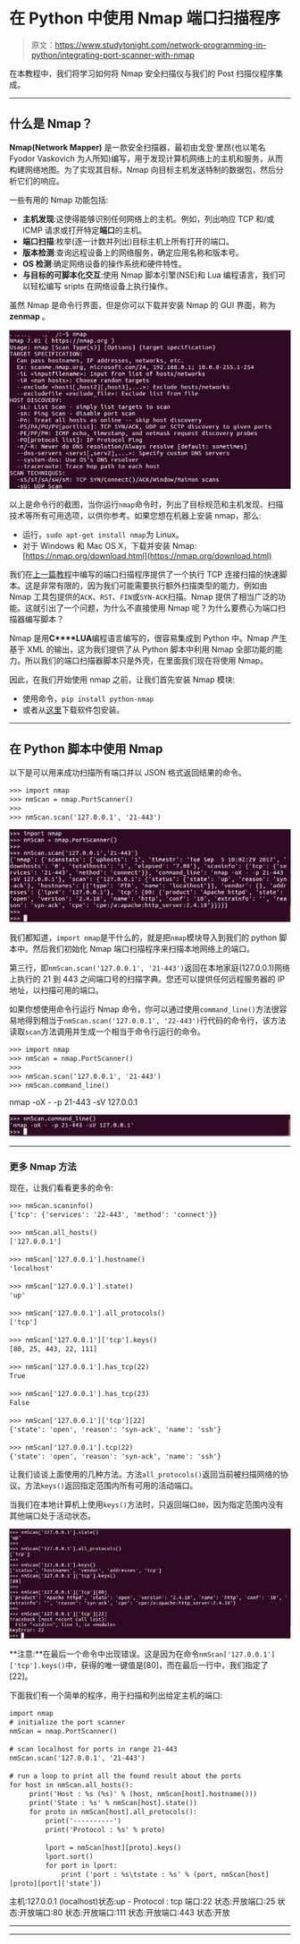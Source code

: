 # 在 Python 中使用 Nmap 端口扫描程序

> 原文：<https://www.studytonight.com/network-programming-in-python/integrating-port-scanner-with-nmap>

在本教程中，我们将学习如何将 Nmap 安全扫描仪与我们的 Post 扫描仪程序集成。

* * *

## 什么是 Nmap？

**Nmap(Network Mapper)** 是一款安全扫描器，最初由戈登·里昂(也以笔名 Fyodor Vaskovich 为人所知)编写，用于发现计算机网络上的主机和服务，从而构建网络地图。为了实现其目标，Nmap 向目标主机发送特制的数据包，然后分析它们的响应。

一些有用的 Nmap 功能包括:

*   **主机发现**:这使得能够识别任何网络上的主机。例如，列出响应 TCP 和/或 ICMP 请求或打开特定**端口**的主机。
*   **端口扫描**:枚举(逐一计数并列出)目标主机上所有打开的端口。
*   **版本检测**:查询远程设备上的网络服务，确定应用名称和版本号。
*   **OS 检测**:确定网络设备的操作系统和硬件特性。
*   **与目标的可脚本化交互**:使用 Nmap 脚本引擎(NSE)和 Lua 编程语言，我们可以轻松编写 sripts 在网络设备上执行操作。

虽然 Nmap 是命令行界面，但是你可以下载并安装 Nmap 的 GUI 界面，称为 **zenmap** 。

![Integrating Port Scanner with Nmap](img/5fa23d528505ca46616da289d38ef2f4.png)

以上是命令行的截图，当你运行`nmap`命令时，列出了目标规范和主机发现、扫描技术等所有可用选项，以供你参考。如果您想在机器上安装 nmap，那么:

*   运行，`sudo apt-get install nmap`为 Linux。
*   对于 Windows 和 Mac OS X，下载并安装 Nmap:[https://nmap.org/download.html](https://nmap.org/download.html)

我们在[上一篇教程](building-a-port-scanner)中编写的端口扫描程序提供了一个执行 TCP 连接扫描的快速脚本。这是非常有限的，因为我们可能需要执行额外扫描类型的能力，例如由 Nmap 工具包提供的`ACK`、`RST`、`FIN`或`SYN-ACK`扫描。Nmap 提供了相当广泛的功能。这就引出了一个问题，为什么不直接使用 Nmap 呢？为什么要费心为端口扫描器编写脚本？

Nmap 是用**C****LUA**编程语言编写的，很容易集成到 Python 中。Nmap 产生基于 XML 的输出，这为我们提供了从 Python 脚本中利用 Nmap 全部功能的能力。所以我们的端口扫描器脚本只是外壳，在里面我们现在将使用 Nmap。

因此，在我们开始使用 nmap 之前，让我们首先安装 Nmap 模块:

*   使用命令，`pip install python-nmap`
*   或者从[这里](http://xael.org/pages/python-nmap-en.html)下载软件包安装。

* * *

## 在 Python 脚本中使用 Nmap

以下是可以用来成功扫描所有端口并以 JSON 格式返回结果的命令。

```
>>> import nmap
>>> nmScan = nmap.PortScanner()
>>> 
>>> nmScan.scan('127.0.0.1', '21-443')
```

![Using Nmap with Python](img/77f134874edc883c28e7c284d69a7482.png)

我们都知道，`import nmap`是干什么的，就是把`nmap`模块导入到我们的 python 脚本中。然后我们初始化 Nmap 端口扫描程序来扫描本地网络上的端口。

第三行，即`nmScan.scan('127.0.0.1', '21-443')`返回在本地家庭(127.0.0.1)网络上执行的 21 到 443 之间端口号的扫描字典。您还可以提供任何远程服务器的 IP 地址，以扫描可用的端口。

如果你想使用命令行运行 Nmap 命令，你可以通过使用`command_line()`方法很容易地得到相当于`nmScan.scan('127.0.0.1', '22-443')`行代码的命令行，该方法读取`scan`方法调用并生成一个相当于命令行运行的命令。

```
>>> import nmap
>>> nmScan = nmap.PortScanner()
>>> 
>>> nmScan.scan('127.0.0.1', '21-443')
>>> nmScan.command_line()
```

nmap -oX - -p 21-443 -sV 127.0.0.1

![Integrating Port Scanner with Nmap](img/156fa4a35477dc2454868c8eedb66666.png)

* * *

### 更多 Nmap 方法

现在，让我们看看更多的命令:

```
>>> nmScan.scaninfo()
{'tcp': {'services': '22-443', 'method': 'connect'}}

>>> nmScan.all_hosts()
['127.0.0.1']

>>> nmScan['127.0.0.1'].hostname()
'localhost'

>>> nmScan['127.0.0.1'].state()
'up'

>>> nmScan['127.0.0.1'].all_protocols()
['tcp']

>>> nmScan['127.0.0.1']['tcp'].keys()
[80, 25, 443, 22, 111]

>>> nmScan['127.0.0.1'].has_tcp(22)
True

>>> nmScan['127.0.0.1'].has_tcp(23)
False

>>> nmScan['127.0.0.1']['tcp'][22]
{'state': 'open', 'reason': 'syn-ack', 'name': 'ssh'}

>>> nmScan['127.0.0.1'].tcp(22)
{'state': 'open', 'reason': 'syn-ack', 'name': 'ssh'}
```

让我们谈谈上面使用的几种方法。方法`all_protocols()`返回当前被扫描网络的协议。方法`keys()`返回指定范围内所有可用的活动端口。

当我们在本地计算机上使用`keys()`方法时，只返回端口`80`，因为指定范围内没有其他端口处于活动状态。

![Integrating Port Scanner with Nmap](img/6464bc3f551b47f6816fb0293c7ccf03.png)

**注意:**在最后一个命令中出现错误。这是因为在命令`nmScan['127.0.0.1']['tcp'].keys()`中，获得的唯一键值是[80]，而在最后一行中，我们指定了[22]。

下面我们有一个简单的程序，用于扫描和列出给定主机的端口:

```
import nmap
# initialize the port scanner
nmScan = nmap.PortScanner()

# scan localhost for ports in range 21-443
nmScan.scan('127.0.0.1', '21-443')

# run a loop to print all the found result about the ports
for host in nmScan.all_hosts():
     print('Host : %s (%s)' % (host, nmScan[host].hostname()))
     print('State : %s' % nmScan[host].state())
     for proto in nmScan[host].all_protocols():
         print('----------')
         print('Protocol : %s' % proto)

         lport = nmScan[host][proto].keys()
         lport.sort()
         for port in lport:
             print ('port : %s\tstate : %s' % (port, nmScan[host][proto][port]['state'])
```

主机:127.0.0.1 (localhost)状态:up - Protocol : tcp 端口:22 状态:开放端口:25 状态:开放端口:80 状态:开放端口:111 状态:开放端口:443 状态:开放

* * *

* * *